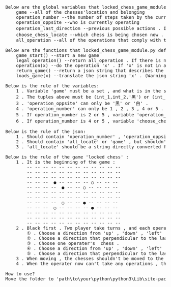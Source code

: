 <pre>
Below are the global variables that locked_chess_game_module.py defined:
	game --all of the chesses'location and belonging
	operation_number --the number of steps taken by the current operation
	operation_oppsite --who is currently operating
	operation_last_direction --previous possible actions . If operation_number is 1 , 3 or 4 , it's value is '无'
	choose_chess_locate --which chess is being chosen now . If operation_number is 1 , 2 or 3 ,it's value is '无'
	all_operation --all of the operations that comply with the rule

Below are the functions that locked_chess_game_module.py defined:
	game_start() --start a new game
	legal_operation() --return all_operation . If there is no operation that comply with the rule , return 'fail' . (Warning : if the variables do not all conform to the rule , this function will delete all of the variables above and raise an Exception . It means that you need to start a new game .)
	operation(x) --do the operation 'x' . If 'x' is not in all_operation or the game is over , it will raise an Exception .
	return_game() --return a json string that describes the game statement .
	loads_game(x) --translate the json string 'x' . (Warning : If 'x' does not compile the rule , it will raise an Exception and delete all of the global variables . It means that you need to start a new game .)

Below is the rule of the variables:
	1 . Variable 'game' must be a set , and what is in the set must be a tuple whose length is 3 .
	2 . The tuples above must be (int_1,int_2,'黑') or (int_1,int_2,'白') . The int_1 and int_2 should between 1 to 12 (contain 1 and 12) . The number of the tuples whose last element is '黑' and those whose last element is '白' should be greater than or equal to 3 . Different tuples shouldn't have the same int_1 and same int_2 at the same time .
	3 . 'operation_oppsite' can only be '黑' or '白' .
	4 . 'operation_number' can only be 1 , 2 , 3 , 4 or 5 .
	5 . If operation_number is 2 or 5 , variable 'operation_last_direction' can only be '上下' or '左右' . Else variable 'operation_last_direction' can only be '无' .
	6 . If operation_number is 4 or 5 , variable 'choose_chess_locate' can only be a tuple in set 'game' .Else variable 'choose_chess_locate' can only be '无' .

Below is the rule of the json:
	1 . Should contain 'operation_number' , 'operation_oppsite' , 'operation_last_direction' , 'choose_chess_locate' .
	2 . Should contain 'all_locate' or 'game' , but shouldn't contain all of them .
	3 . 'all_locate' should be a string directly converted from a list which contains 12 lists which contain 12 numbers -1 , 0 or 1 . The other should be a string directly converted from the variables above .

Below is the rule of the game 'locked chess' :
	1 . It is the beginning of the game :
		-- -- -- -- -- -- -- -- -- -- -- --
		-- -- -- -- -- -- -- -- -- -- -- --
		-- -- -- -- -- -- -- -- -- -- -- --
		-- -- --  ● -- -- -- -- ○ -- -- --
		-- -- -- --  ● -- -- ○ -- -- -- --
		-- -- -- -- -- -- -- -- -- -- -- --
		-- -- -- -- -- -- -- -- -- -- -- --
		-- -- -- --  ○ -- -- ● -- -- -- --
		-- -- --  ○ -- -- -- -- ● -- -- --
		-- -- -- -- -- -- -- -- -- -- -- --
		-- -- -- -- -- -- -- -- -- -- -- --
		-- -- -- -- -- -- -- -- -- -- -- --
	2 . Black first . Two player take turns , and each operation should be divided into the following 5 steps :
		① . Choose a direction from 'up' , 'down' , 'left' , 'right' to move all of the operater's chesses . 
		② . Choose a direction that perpendicular to the last direction chosen to move all of the operater's chesses . 
		③ . Choose one operater's  chess .
		④ . Choose a direction from 'up' , 'down' , 'left' , 'right' to move the chosen chess .
		⑤ . Choose a direction that perpendicular to the last direction chosen to move the chosen chess .
	3 . When moving , the chesses shouldn't be moved to the other chesses'position or be out of the board .
	4 . When the operater now can't take any operations , the other win .
 
How to use?
Move the folder to 'path\to\your\python\python3\Lib\site-packages' . Be sure that the version of the python should above 3.8 .
</pre>

